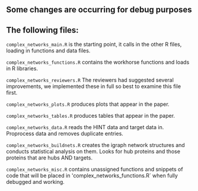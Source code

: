 ## Some changes are occurring for debug purposes

## The following files:

`complex_networks_main.R` is the starting point, it calls in the other R files, loading in functions and data files.

`complex_networks_functions.R` contains the workhorse functions and loads in R libraries.

`complex_networks_reviewers.R` The reviewers had suggested several improvements, we implemented these in full so best to examine this file first.

`complex_networks_plots.R` produces plots that appear in the paper.

`complex_networks_tables.R` produces tables that appear in the paper.

`complex_networks_data.R` reads the HINT data and target data in. Proprocess data and removes duplicate entries.

`complex_networks_buildnets.R` creates the igraph network structures and conducts statistical analysis on them. Looks for hub proteins and those proteins that are hubs AND targets.

`complex_networks_misc.R` contains unassigned functions and snippets of code that will be placed in 'complex_networks_functions.R` when fully debugged and working. 
